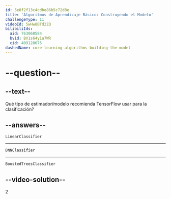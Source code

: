 ```yaml
---
id: 5e8f2f13c4cdbe86b5c72d8e
title: 'Algoritmos de Aprendizaje Básico: Construyendo el Modelo'
challengeType: 11
videoId: 5wHw8BTd2ZQ
bilibiliIds:
  aid: 763068584
  bvid: BV1s64y1a7WR
  cid: 409128675
dashedName: core-learning-algorithms-building-the-model
---
```


# --question--

## --text--

Qué tipo de estimador/modelo recomienda TensorFlow usar para la clasificación?

## --answers--

`LinearClassifier`

---

`DNNClassifier`

---

`BoostedTreesClassifier`

## --video-solution--

2

